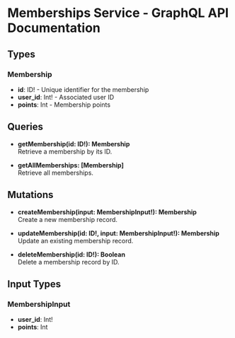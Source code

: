 # Memberships Service - GraphQL API Documentation

## Types

### Membership
- **id**: ID! - Unique identifier for the membership
- **user_id**: Int! - Associated user ID
- **points**: Int - Membership points

## Queries

- **getMembership(id: ID!): Membership**  
  Retrieve a membership by its ID.

- **getAllMemberships: [Membership]**  
  Retrieve all memberships.

## Mutations

- **createMembership(input: MembershipInput!): Membership**  
  Create a new membership record.

- **updateMembership(id: ID!, input: MembershipInput!): Membership**  
  Update an existing membership record.

- **deleteMembership(id: ID!): Boolean**  
  Delete a membership record by ID.

## Input Types

### MembershipInput
- **user_id**: Int!
- **points**: Int

